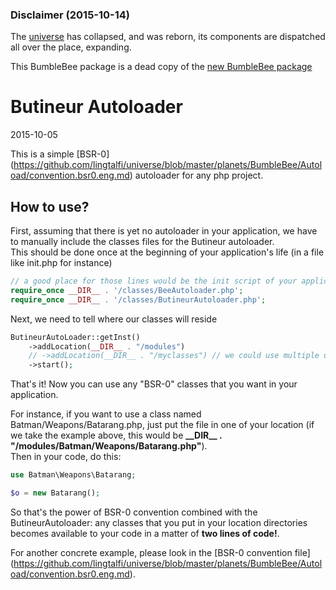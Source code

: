 ### Disclaimer (2015-10-14)

The 
[universe](https://github.com/lingtalfi/universe/) 
has collapsed, and was reborn, its components are dispatched all over the place, expanding.

This BumbleBee package is a dead copy of the 
[new BumbleBee package](https://github.com/lingtalfi/BumbleBee/tree/master/Autoload)


Butineur Autoloader
=========================
2015-10-05



This is a simple [BSR-0] (https://github.com/lingtalfi/universe/blob/master/planets/BumbleBee/Autoload/convention.bsr0.eng.md)
autoloader for any php project.


How to use?
----------------


First, assuming that there is yet no autoloader in your application, 
we have to manually include the classes files for the Butineur autoloader.<br>
This should be done once at the beginning of your application's life (in a file like init.php for instance)


```php
// a good place for those lines would be the init script of your application
require_once __DIR__ . '/classes/BeeAutoloader.php';
require_once __DIR__ . '/classes/ButineurAutoloader.php';
```


Next, we need to tell where our classes will reside


```php
ButineurAutoLoader::getInst()
    ->addLocation(__DIR__ . "/modules")
    // ->addLocation(__DIR__ . "/myclasses") // we could use multiple directories if needed 
    ->start();
```

That's it!
Now you can use any "BSR-0" classes that you want in your application.

For instance, if you want to use a class named Batman/Weapons/Batarang.php,
just put the file in one of your location (if we take the example above, this would be **\_\_DIR\_\_ . "/modules/Batman/Weapons/Batarang.php"**).<br>
Then in your code, do this:


```php
use Batman\Weapons\Batarang;

$o = new Batarang(); 
```

So that's the power of BSR-0 convention combined with the ButineurAutoloader: any classes that you put in your location directories becomes available to your code
in a matter of **two lines of code!**.



For another concrete example, please look in the [BSR-0 convention file] (https://github.com/lingtalfi/universe/blob/master/planets/BumbleBee/Autoload/convention.bsr0.eng.md).
